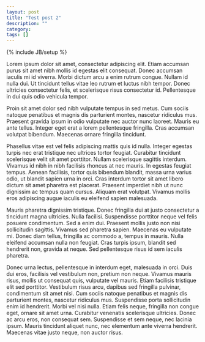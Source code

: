 ```yaml
---
layout: post
title: "Test post 2"
description: ""
category: 
tags: []
---
```

{% include JB/setup %}

Lorem ipsum dolor sit amet, consectetur adipiscing elit. Etiam accumsan purus sit amet nibh mollis id egestas elit consequat. Donec accumsan iaculis mi id viverra. Morbi dictum arcu a enim rutrum congue. Nullam id nulla dui. Ut tincidunt tellus vitae leo rutrum et luctus nibh tempor. Donec ultricies consectetur felis, et scelerisque risus consectetur id. Pellentesque in dui quis odio vehicula tempor.

Proin sit amet dolor sed nibh vulputate tempus in sed metus. Cum sociis natoque penatibus et magnis dis parturient montes, nascetur ridiculus mus. Praesent gravida ipsum in odio vulputate nec auctor nunc laoreet. Mauris eu ante tellus. Integer eget erat a lorem pellentesque fringilla. Cras accumsan volutpat bibendum. Maecenas ornare fringilla tincidunt.

Phasellus vitae est vel felis adipiscing mattis quis id nulla. Integer egestas turpis nec erat tristique nec ultrices tortor feugiat. Curabitur tincidunt scelerisque velit sit amet porttitor. Nullam scelerisque sagittis interdum. Vivamus id nibh in nibh facilisis rhoncus at nec mauris. In egestas feugiat tempus. Aenean facilisis, tortor quis bibendum blandit, massa urna varius odio, ut blandit sapien urna in orci. Cras interdum tortor sit amet libero dictum sit amet pharetra est placerat. Praesent imperdiet nibh ut nunc dignissim ac tempus quam cursus. Aliquam erat volutpat. Vivamus mollis eros adipiscing augue iaculis eu eleifend sapien malesuada.

Mauris pharetra dignissim tristique. Donec fringilla dui at justo consectetur a tincidunt magna ultricies. Nulla facilisi. Suspendisse porttitor neque vel felis posuere condimentum. Sed a enim dui. Praesent mollis justo non nisi sollicitudin sagittis. Vivamus sed pharetra sapien. Maecenas eu vulputate mi. Donec diam tellus, fringilla ac commodo a, tempus in mauris. Nulla eleifend accumsan nulla non feugiat. Cras turpis ipsum, blandit sed hendrerit non, gravida at neque. Sed pellentesque risus id sem iaculis pharetra.

Donec urna lectus, pellentesque in interdum eget, malesuada in orci. Duis dui eros, facilisis vel vestibulum non, pretium non neque. Vivamus mauris risus, mollis ut consequat quis, vulputate vel mauris. Etiam facilisis tristique elit sed porttitor. Vestibulum risus arcu, dapibus sed fringilla pulvinar, condimentum sit amet nisi. Cum sociis natoque penatibus et magnis dis parturient montes, nascetur ridiculus mus. Suspendisse porta sollicitudin enim id hendrerit. Morbi vel nisi nulla. Etiam felis neque, fringilla non congue eget, ornare sit amet urna. Curabitur venenatis scelerisque ultricies. Donec ac arcu eros, non consequat sem. Suspendisse et sem neque, nec lacinia ipsum. Mauris tincidunt aliquet nunc, nec elementum ante viverra hendrerit. Maecenas vitae justo neque, non auctor risus.
